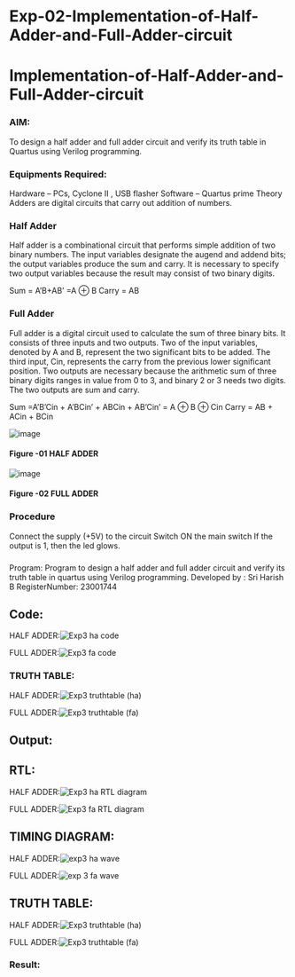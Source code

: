 # Exp-02-Implementation-of-Half-Adder-and-Full-Adder-circuit

# Implementation-of-Half-Adder-and-Full-Adder-circuit
### AIM:
To design a half adder and full adder circuit and verify its truth table in Quartus using Verilog programming.

### Equipments Required:
Hardware – PCs, Cyclone II , USB flasher
Software – Quartus prime
Theory
Adders are digital circuits that carry out addition of numbers.

### Half Adder
Half adder is a combinational circuit that performs simple addition of two binary numbers. The input variables designate the augend and addend bits; the output variables produce the sum and carry. It is necessary to specify two output variables because the result may consist of two binary digits.

Sum = A’B+AB’ =A ⊕ B Carry = AB

### Full Adder
Full adder is a digital circuit used to calculate the sum of three binary bits. It consists of three inputs and two outputs. Two of the input variables, denoted by A and B, represent the two significant bits to be added. The third input, Cin, represents the carry from the previous lower significant position. Two outputs are necessary because the arithmetic sum of three binary digits ranges in value from 0 to 3, and binary 2 or 3 needs two digits. The two outputs are sum and carry.

Sum =A’B’Cin + A’BCin’ + ABCin + AB’Cin’ = A ⊕ B ⊕ Cin Carry = AB + ACin + BCin

 ![image](https://user-images.githubusercontent.com/36288975/163552156-a13e5a56-c638-4110-97d9-8896907c8d25.png)

#### Figure -01 HALF ADDER 


![image](https://user-images.githubusercontent.com/36288975/163552057-b3547877-6d07-45b4-b7e0-bcfebfad9e1d.png)

#### Figure -02 FULL ADDER 

### Procedure

Connect the supply (+5V) to the circuit
Switch ON the main switch
If the output is 1, then the led glows.
### 
Program:
Program to design a half adder and full adder circuit and verify its truth table in quartus using Verilog programming.
Developed by : Sri Harish B
RegisterNumber:  23001744
## Code:
HALF ADDER:![Exp3 ha code](https://github.com/SriHarishb/Exp-02-Implementation-of-Half-Adder-and-Full-Adder-circuit/assets/150308442/3fd5c5fe-5115-4870-911b-c5743bdff62a)

FULL ADDER:![Exp3 fa code](https://github.com/SriHarishb/Exp-02-Implementation-of-Half-Adder-and-Full-Adder-circuit/assets/150308442/eba91a34-ab59-4e0d-8e57-3c789cdd186b)



### TRUTH TABLE:
HALF ADDER:![Exp3 truthtable (ha)](https://github.com/SriHarishb/Exp-02-Implementation-of-Half-Adder-and-Full-Adder-circuit/assets/150308442/cd5e10a9-9dee-4aa6-9121-0b4c329db63b)

FULL ADDER:![Exp3 truthtable (fa)](https://github.com/SriHarishb/Exp-02-Implementation-of-Half-Adder-and-Full-Adder-circuit/assets/150308442/a2334434-3633-43f5-871f-311108afa2cf)


## Output:
## RTL:
HALF ADDER:![Exp3 ha RTL diagram](https://github.com/SriHarishb/Exp-02-Implementation-of-Half-Adder-and-Full-Adder-circuit/assets/150308442/37c2adfd-830d-419d-bba1-0ee7ba8dc7ac)

FULL ADDER:![Exp3 fa RTL diagram](https://github.com/SriHarishb/Exp-02-Implementation-of-Half-Adder-and-Full-Adder-circuit/assets/150308442/904ed997-3471-4dde-9be9-52f764639f9c)


## TIMING DIAGRAM:
HALF ADDER:![exp3 ha wave](https://github.com/SriHarishb/Exp-02-Implementation-of-Half-Adder-and-Full-Adder-circuit/assets/150308442/61a21f72-3c30-42c1-a942-e624185aa3ca)

FULL ADDER:![exp 3 fa wave](https://github.com/SriHarishb/Exp-02-Implementation-of-Half-Adder-and-Full-Adder-circuit/assets/150308442/2e29b743-66d0-4f1a-8ad7-50b4c715e555)


## TRUTH TABLE:
HALF ADDER:![Exp3 truthtable (ha)](https://github.com/SriHarishb/Exp-02-Implementation-of-Half-Adder-and-Full-Adder-circuit/assets/150308442/4cd47041-51a2-4cf8-9f95-50d145d8b0a4)

FULL ADDER:![Exp3 truthtable (fa)](https://github.com/SriHarishb/Exp-02-Implementation-of-Half-Adder-and-Full-Adder-circuit/assets/150308442/68056405-27f0-44b0-a938-a521df95743e)


### Result:
